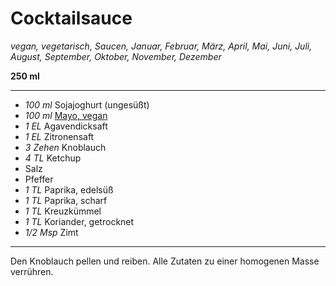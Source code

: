 # Cocktailsauce

*vegan, vegetarisch, Saucen, Januar, Februar, März, April, Mai, Juni, Juli, August, September, Oktober, November, Dezember*

**250 ml**

---

- *100 ml* Sojajoghurt (ungesüßt)
- *100 ml* [Mayo, vegan](mayo.md)
- *1 EL* Agavendicksaft
- *1 EL* Zitronensaft
- *3 Zehen* Knoblauch
- *4 TL* Ketchup
- Salz
- Pfeffer
- *1 TL* Paprika, edelsüß
- *1 TL* Paprika, scharf
- *1 TL* Kreuzkümmel
- *1 TL* Koriander, getrocknet
- *1/2 Msp* Zimt

---

Den Knoblauch pellen und reiben. Alle Zutaten zu einer homogenen Masse verrühren.

